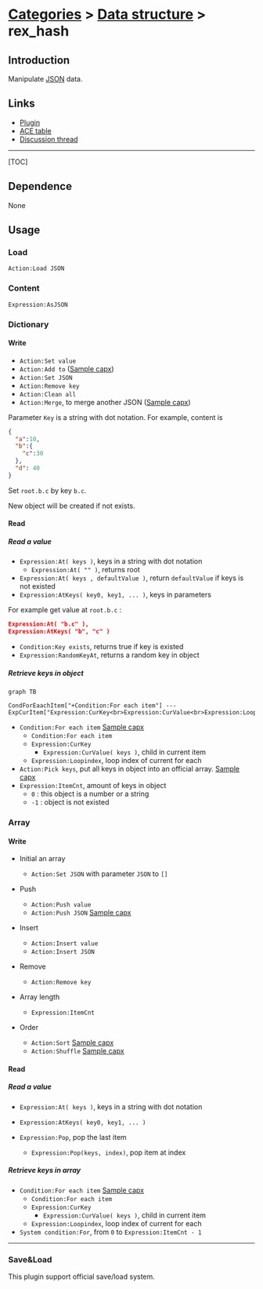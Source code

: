 # [Categories](categories.index.html) > [Data structure](datastructure.index.html) > rex_hash

## Introduction

Manipulate [JSON](http://www.json.org/) data.

## Links

- [Plugin](https://dl.dropboxusercontent.com/u/5779181/C2Repo/Zip/plugins/rex_hash.7z)
- [ACE table](https://rexrainbow.github.io/C2RexDoc/c2rexpluginsACE/plugin_rex_hash.html)
- [Discussion thread](https://www.scirra.com/forum/plugin-hash-table_t65765)


----

[TOC]

## Dependence

None

## Usage

### Load

`Action:Load JSON`

### Content

`Expression:AsJSON`

### Dictionary

#### Write

- `Action:Set value`
- `Action:Add to`  ([Sample capx](https://onedrive.live.com/redir?resid=7497FD5EC94476E!2354&authkey=!AHVfbFqnmOdfl1o&ithint=file%2ccapx))
- `Action:Set JSON`
- `Action:Remove key`
- `Action:Clean all`
- `Action:Merge`, to merge another JSON  ([Sample capx](https://onedrive.live.com/redir?resid=7497FD5EC94476E!235&authkey=!AJ1ZUGw6di8hSS0&ithint=file%2ccapx))

Parameter `Key` is a string with dot notation. For example, content is

```json
{
  "a":10,
  "b":{
    "c":30
  },
  "d": 40
}
```

Set `root.b.c` by key `b.c`.

New object will be created if not exists.

#### Read

##### Read a value

- `Expression:At( keys )`, keys in a string with dot notation
  - `Expression:At( "" )`, returns root
- `Expression:At( keys , defaultValue )`, return `defaultValue` if keys is not existed
- `Expression:AtKeys( key0, key1, ... )`, keys in parameters

For example get value at `root.b.c` :

```json
Expression:At( "b.c" ),
Expression:AtKeys( "b", "c" )
```

- `Condition:Key exists`, returns true if key is existed
- `Expression:RandomKeyAt`, returns a random key in object

##### Retrieve keys in object

```mermaid
graph TB

CondForEaachItem["+Condition:For each item"] --- ExpCurItem["Expression:CurKey<br>Expression:CurValue<br>Expression:Loopindex"]
```

- `Condition:For each item`  [Sample capx](https://onedrive.live.com/redir?resid=7497FD5EC94476E!234&authkey=!AAYxuMIQwwy2q58&ithint=file%2ccapx)
  - `Condition:For each item`
  - `Expression:CurKey`
    - `Expression:CurValue( keys )`, child in current item
  - `Expression:Loopindex`, loop index of current for each
- `Action:Pick keys`, put all keys in object into an official array.  [Sample capx](https://onedrive.live.com/redir?resid=7497FD5EC94476E!498&authkey=!ANljbJ8AywYUxC4&ithint=file%2ccapx)
- `Expression:ItemCnt`, amount of keys in object
  - `0` : this object is a number or a string
  - `-1` : object is not existed

### Array

#### Write

- Initial an array
  - `Action:Set JSON` with parameter `JSON` to `[]`


- Push
  - `Action:Push value`
  - `Action:Push JSON`  [Sample capx](https://onedrive.live.com/redir?resid=7497FD5EC94476E!2355&authkey=!ABkoJfkcPAMBHfk&ithint=file%2ccapx)
- Insert
  - `Action:Insert value`
  - `Action:Insert JSON`
- Remove
  - `Action:Remove key`
- Array length
  - `Expression:ItemCnt`
- Order
  - `Action:Sort`  [Sample capx](https://onedrive.live.com/redir?resid=7497FD5EC94476E!2352&authkey=!AFYt6MhRyURevNY&ithint=file%2ccapx)
  - `Action:Shuffle`  [Sample capx](https://onedrive.live.com/redir?resid=7497FD5EC94476E!2349&authkey=!AAGOmvn4UItqYcw&ithint=file%2ccapx)

#### Read

##### Read a value

- `Expression:At( keys )`, keys in a string with dot notation
- `Expression:AtKeys( key0, key1, ... )`


- `Expression:Pop`, pop the last item
  - `Expression:Pop(keys, index)`, pop item at index

##### Retrieve keys in array

- `Condition:For each item`  [Sample capx](https://onedrive.live.com/redir?resid=7497FD5EC94476E!234&authkey=!AAYxuMIQwwy2q58&ithint=file%2ccapx)
  - `Condition:For each item`
  - `Expression:CurKey`
    - `Expression:CurValue( keys )`, child in current item
  - `Expression:Loopindex`, loop index of current for each
- `System condition:For`, from `0`  to `Expression:ItemCnt - 1`

------

### Save&Load

This plugin support official save/load system.